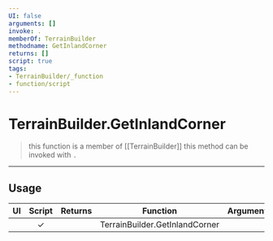 ```yaml
---
UI: false
arguments: []
invoke: .
memberOf: TerrainBuilder
methodname: GetInlandCorner
returns: []
script: true
tags:
- TerrainBuilder/_function
- function/script
---
```

# TerrainBuilder.GetInlandCorner
> this function is a member of [[TerrainBuilder]]
> this method can be invoked with `.`
-----
## Usage
|  UI | Script | Returns | Function | Arguments |
|:---:|:------:|-------:|:--------:|:---------|
| |✓||TerrainBuilder.GetInlandCorner||
